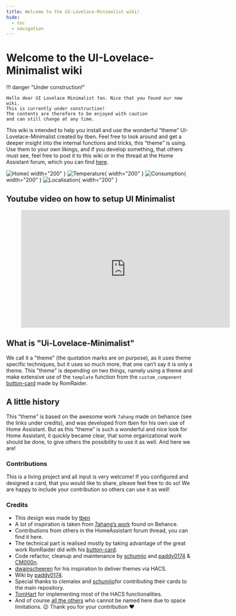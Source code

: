 ```yaml
---
title: Welcome to the UI-Lovelace-Minimalist wiki!
hide:
  - toc
  - navigation
---
```

<!-- markdownlint-disable MD046 -->
# Welcome to the UI-Lovelace-Minimalist wiki

!!! danger "Under construction!"

    Hello dear UI Lovelace Minimalist fan. Nice that you found our new wiki.
    This is currently under construction!
    The contents are therefore to be enjoyed with caution
    and can still change at any time.

This wiki is intended to help you install and use the wonderful “theme” UI-Lovelace-Minimalist created by tben. Feel free to look around and get a deeper insight into the internal functions and tricks, this “theme” is using. Use them to your own likings, and if you develop something, that others must see, feel free to post it to this wiki or in the thread at the Home Assistant forum, which you can find [here](https://community.home-assistant.io/t/lovelace-ui-minimalist/322687?u=paddy0174).

![Home](./assets/img/example_home.png){ width="200" } ![Temperature](./assets/img/example_temperature.png){ width="200" } ![Consumption](./assets/img/example_consumption.png){ width="200" } ![Localisation](./assets/img/example_localisation.png){ width="200" }

## Youtube video on how to setup UI Minimalist

<figure class="video_container">
  <iframe width="560" height="315" src="https://www.youtube.com/embed/A0fMt8IRKoI" title="YouTube video player" frameborder="0" allow="accelerometer; autoplay; clipboard-write; encrypted-media; gyroscope; picture-in-picture" allowfullscreen></iframe>
</figure>

## What is "Ui-Lovelace-Minimalist"

We call it a "theme" (the quotation marks are on purpose), as it uses theme specific techniques, but it uses so much more, that one can’t say it is only a theme. This "theme" is depending on two things, namely using a theme and make extensive use of the `template` function from the `custom_component` [button-card](https://github.com/custom-cards/button-card) made by RomRaider.

## A little history

This "theme" is based on the awesome work `7ahang` made on behance (see the links under credits), and was developed from tben for his own use of Home Assistant. But as this “theme” is such a wonderful and nice look for Home Assistant, it quickly became clear, that some organizational work should be done, to give others the possibility to use it as well. And here we are!

### Contributions

This is a living project and all input is very welcome! If you configured and designed a card, that you would like to share, please feel free to do so! We are happy to include your contribution so others can use it as well!

### Credits

- This design was made by [tben](https://community.home-assistant.io/u/tben/summary)
- A lot of inspiration is taken from [7ahang’s work](https://www.behance.net/gallery/88433905/Redesign-Smart-Home) found on Behance.
- Contributions from others in the HomeAssistant forum thread, you can find it here.
- The technical part is realised mostly by taking advantage of the great work RomRaider did with his [button-card](https://github.com/custom-cards/button-card).
- Code refactor, cleanup and maintenance by [schumijo](https://github.com/schumijo) and [paddy0174](https://github.com/Paddy0174) & [CM000n](https://github.com/CM000n).
- [dwainscheeren](https://github.com/dwainscheeren) for his inspiration to deliver themes via HACS.
- Wiki by [paddy0174](https://github.com/Paddy0174).
- Special thanks to clemalex and [schumijo](https://github.com/schumijo)for contributing their cards to the main repository.
- [TomHart](https://github.com/TomHart) for implementing most of the HACS functionalities.
- And of course [all the others](https://github.com/UI-Lovelace-Minimalist/UI/graphs/contributors) who cannot be named here due to space limitations. 😉 Thank you for your contribution ❤️
